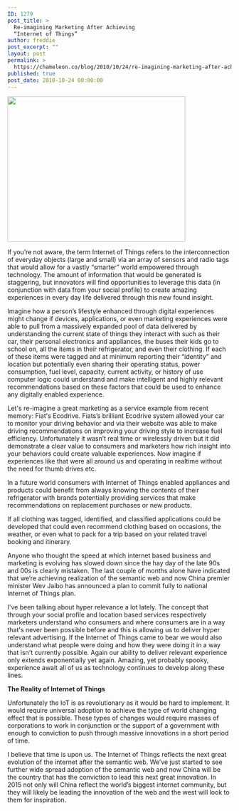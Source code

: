 ```yaml
---
ID: 1279
post_title: >
  Re-imagining Marketing After Achieving
  “Internet of Things”
author: freddie
post_excerpt: ""
layout: post
permalink: >
  https://chameleon.co/blog/2010/10/24/re-imagining-marketing-after-achieving-internet-of-things/
published: true
post_date: 2010-10-24 00:00:00
---
```

<a href="https://takemetoyourleader.com/2010/10/24/re-imagining-marketing-after-achieving-%e2%80%9cinternet-of-things%e2%80%9d/attachment/010101/" rel="attachment wp-att-1539"><img class="alignnone size-full wp-image-1539" title="010101" src="https://takemetoyourleader.com/wp-content/uploads/2010/10/010101.jpg" alt="" width="400" height="327" /></a>

If you’re not aware, the term Internet of Things refers to the interconnection of everyday objects (large and small) via an array of sensors and radio tags that would allow for a vastly “smarter” world empowered through technology. The amount of information that would be generated is staggering, but innovators will find opportunities to leverage this data (in conjunction with data from your social profile) to create amazing experiences in every day life delivered through this new found insight.

Imagine how a person’s lifestyle enhanced through digital experiences might change if devices, applications, or even marketing experiences were able to pull from a massively expanded pool of data delivered by understanding the current state of things they interact with such as their car, their personal electronics and appliances, the buses their kids go to school on, all the items in their refrigerator, and even their clothing. If each of these items were tagged and at minimum reporting their “identity” and location but potentially even sharing their operating status, power consumption, fuel level, capacity, current activity, or history of use computer logic could understand and make intelligent and highly relevant recommendations based on these factors that could be used to enhance any digitally enabled experience.

Let's re-imagine a great marketing as a service example from recent memory: Fiat's Ecodrive. Fiats’s brilliant Ecodrive system allowed your car to monitor your driving behavior and via their website was able to make driving recommendations on improving your driving style to increase fuel efficiency. Unfortunately it wasn’t real time or wirelessly driven but it did demonstrate a clear value to consumers and marketers how rich insight into your behaviors could create valuable experiences. Now imagine if experiences like that were all around us and operating in realtime without the need for thumb drives etc.
<!--more-->

In a future world consumers with Internet of Things enabled appliances and products could benefit from always knowing the contents of their refrigerator with brands potentially providing services that make recommendations on replacement purchases or new products.

If all clothing was tagged, identified, and classified applications could be developed that could even recommend clothing based on occasions, the weather, or even what to pack for a trip based on your related travel booking and itinerary.

Anyone who thought the speed at which internet based business and marketing is evolving has slowed down since the hay day of the late 90s and 00s is clearly mistaken. The last couple of months alone have indicated that we’re achieving realization of the semantic web and now China premier minister Wev Jaibo has announced a plan to commit fully to national Internet of Things plan.

I've been talking about hyper relevance a lot lately. The concept that through your social profile and location based services respectively marketers understand who consumers and where consumers are in a way that's never been possible before and this is allowing us to deliver hyper relevant advertising. If the Internet of Things came to bear we would also understand what people were doing and how they were doing it in a way that isn't currently possible. Again our ability to deliver relevant experience only extends exponentially yet again. Amazing, yet probably spooky, experience await all of us as technology continues to develop along these lines.

<strong>The Reality of Internet of Things</strong>

Unfortunately the IoT is as revolutionary as it would be hard to implement. It would require universal adoption to achieve the type of world changing effect that is possible. These types of changes would require masses of corporations to work in conjunction or the support of a government with enough to conviction to push through massive innovations in a short period of time.

I believe that time is upon us. The Internet of Things reflects the next great evolution of the internet after the semantic web. We’ve just started to see further wide spread adoption of the semantic web and now China will be the country that has the conviction to lead this next great innovation. In 2015 not only will China reflect the world’s biggest internet community, but they will likely be leading the innovation of the web and the west will look to them for inspiration.